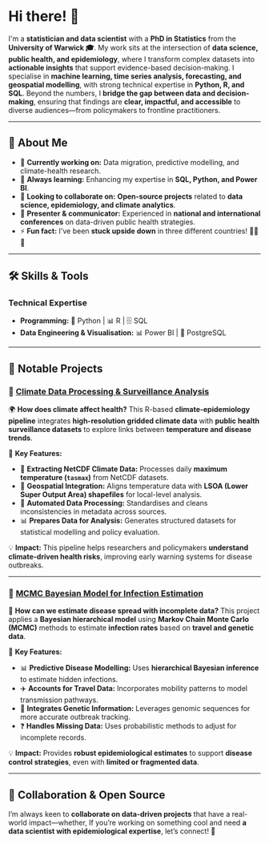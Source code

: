 # Hi there! 👋  

I'm a **statistician and data scientist** with a **PhD in Statistics** from the **University of Warwick 🎓**. My work sits at the intersection of **data science, public health, and epidemiology**, where I transform complex datasets into **actionable insights** that support evidence-based decision-making. I specialise in **machine learning, time series analysis, forecasting, and geospatial modelling**, with strong technical expertise in **Python, R, and SQL**. Beyond the numbers, I **bridge the gap between data and decision-making**, ensuring that findings are **clear, impactful, and accessible** to diverse audiences—from policymakers to frontline practitioners.  

---

## 🚀 About Me  

- 🔭 **Currently working on:** Data migration, predictive modelling, and climate-health research.  
- 🌱 **Always learning:** Enhancing my expertise in **SQL, Python, and Power BI**.  
- 👯 **Looking to collaborate on:** **Open-source projects** related to **data science, epidemiology, and climate analytics**.  
- 🎤 **Presenter & communicator:** Experienced in **national and international conferences** on data-driven public health strategies.  
- ⚡ **Fun fact:** I've been **stuck upside down** in three different countries! 🧗‍♂️😅  

---

## 🛠️ Skills & Tools  

### **Technical Expertise**  
- **Programming:** 🐍 Python | 📊 R | 🗄️ SQL  
- **Data Engineering & Visualisation:** 📊 Power BI | 📡 PostgreSQL  

---

## 🔬 Notable Projects  

### 🔹 **[Climate Data Processing & Surveillance Analysis](https://github.com/eb1383/LoadNetCDF)**  

🌍 **How does climate affect health?** This R-based **climate-epidemiology pipeline** integrates **high-resolution gridded climate data** with **public health surveillance datasets** to explore links between **temperature and disease trends**.  

🔹 **Key Features:**  
- 📡 **Extracting NetCDF Climate Data:** Processes daily **maximum temperature (`tasmax`)** from NetCDF datasets.  
- 🏡 **Geospatial Integration:** Aligns temperature data with **LSOA (Lower Super Output Area) shapefiles** for local-level analysis.  
- 🔄 **Automated Data Processing:** Standardises and cleans inconsistencies in metadata across sources.  
- 📊 **Prepares Data for Analysis:** Generates structured datasets for statistical modelling and policy evaluation.  

💡 **Impact:** This pipeline helps researchers and policymakers **understand climate-driven health risks**, improving early warning systems for disease outbreaks.  

---

### 🔹 **[MCMC Bayesian Model for Infection Estimation](https://github.com/eb1383/MCMC)**  

🧬 **How can we estimate disease spread with incomplete data?** This project applies a **Bayesian hierarchical model** using **Markov Chain Monte Carlo (MCMC)** methods to estimate **infection rates** based on **travel and genetic data**.  

🔹 **Key Features:**  
- 📊 **Predictive Disease Modelling:** Uses **hierarchical Bayesian inference** to estimate hidden infections.  
- ✈️ **Accounts for Travel Data:** Incorporates mobility patterns to model transmission pathways.  
- 🧪 **Integrates Genetic Information:** Leverages genomic sequences for more accurate outbreak tracking.  
- ❓ **Handles Missing Data:** Uses probabilistic methods to adjust for incomplete records.  

💡 **Impact:** Provides **robust epidemiological estimates** to support **disease control strategies**, even with **limited or fragmented data**.  

---

## 🤝 Collaboration & Open Source  

I’m always keen to **collaborate on data-driven projects** that have a real-world impact—whether, If you’re working on something cool and need **a data scientist with epidemiological expertise**, let’s connect! 🚀  




